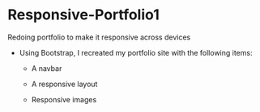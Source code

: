 # Responsive-Portfolio1
Redoing portfolio to make it responsive across devices

* Using Bootstrap, I recreated my portfolio site with the following items:

   * A navbar

   * A responsive layout

   * Responsive images
